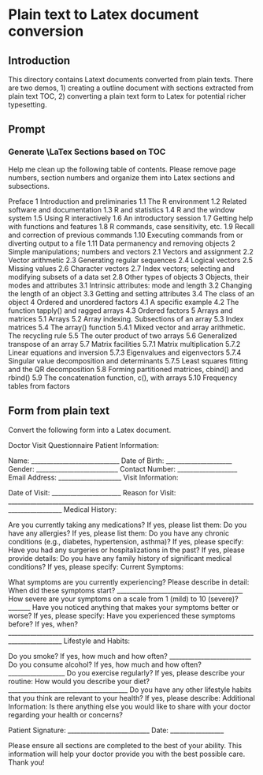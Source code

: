 # Plain text to Latex document conversion

## Introduction

This directory contains Latext documents converted from plain texts.  There are two demos, 1) creating a outline document with sections extracted from plain text TOC, 2) converting a plain text form to Latex for potential richer typesetting.

## Prompt

### Generate \LaTex Sections based on TOC

Help me clean up the following table of contents.
Please remove page numbers, section numbers and organize them into Latex sections and subsections.

Preface
1 Introduction and preliminaries
1.1 The R environment
1.2 Related software and documentation
1.3 R and statistics
1.4 R and the window system
1.5 Using R interactively
1.6 An introductory session
1.7 Getting help with functions and features
1.8 R commands, case sensitivity, etc.
1.9 Recall and correction of previous commands
1.10 Executing commands from or diverting output to a file
1.11 Data permanency and removing objects
2 Simple manipulations; numbers and vectors
2.1 Vectors and assignment
2.2 Vector arithmetic
2.3 Generating regular sequences
2.4 Logical vectors
2.5 Missing values
2.6 Character vectors
2.7 Index vectors; selecting and modifying subsets of a data set
2.8 Other types of objects
3 Objects, their modes and attributes
3.1 Intrinsic attributes: mode and length
3.2 Changing the length of an object
3.3 Getting and setting attributes
3.4 The class of an object
4 Ordered and unordered factors
4.1 A specific example
4.2 The function tapply() and ragged arrays
4.3 Ordered factors
5 Arrays and matrices
5.1 Arrays
5.2 Array indexing. Subsections of an array
5.3 Index matrices
5.4 The array() function
5.4.1 Mixed vector and array arithmetic. The recycling rule
5.5 The outer product of two arrays
5.6 Generalized transpose of an array
5.7 Matrix facilities
5.7.1 Matrix multiplication
5.7.2 Linear equations and inversion
5.7.3 Eigenvalues and eigenvectors
5.7.4 Singular value decomposition and determinants
5.7.5 Least squares fitting and the QR decomposition
5.8 Forming partitioned matrices, cbind() and rbind()
5.9 The concatenation function, c(), with arrays
5.10 Frequency tables from factors

## Form from plain text

Convert the following form into a Latex document.

Doctor Visit Questionnaire
Patient Information:

Name: ____________________________
Date of Birth: _____________________
Gender: __________________________
Contact Number: ___________________
Email Address: ____________________
Visit Information:

Date of Visit: ______________________
Reason for Visit: _______________________________________________________________________________________________
Medical History:

Are you currently taking any medications? If yes, please list them:
Do you have any allergies? If yes, please list them:
Do you have any chronic conditions (e.g., diabetes, hypertension, asthma)? If yes, please specify:
Have you had any surgeries or hospitalizations in the past? If yes, please provide details:
Do you have any family history of significant medical conditions? If yes, please specify:
Current Symptoms:

What symptoms are you currently experiencing? Please describe in detail:
When did these symptoms start? ________________________________________
How severe are your symptoms on a scale from 1 (mild) to 10 (severe)? _______
Have you noticed anything that makes your symptoms better or worse? If yes, please specify:
Have you experienced these symptoms before? If yes, when? _______________________________________________________________________________________________
Lifestyle and Habits:

Do you smoke? If yes, how much and how often? __________________________
Do you consume alcohol? If yes, how much and how often? __________________
Do you exercise regularly? If yes, please describe your routine:
How would you describe your diet? ______________________________________
Do you have any other lifestyle habits that you think are relevant to your health? If yes, please describe:
Additional Information:
Is there anything else you would like to share with your doctor regarding your health or concerns?

Patient Signature: __________________________ Date: _________________

Please ensure all sections are completed to the best of your ability. This information will help your doctor provide you with the best possible care. Thank you!
